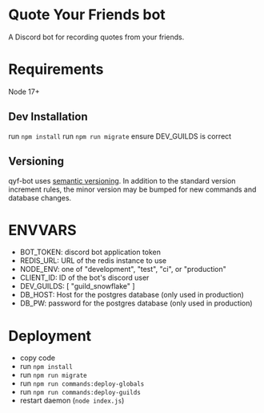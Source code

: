 # Quote Your Friends bot

A Discord bot for recording quotes from your friends.

# Requirements

Node 17+

## Dev Installation

run `npm install`
run `npm run migrate`
ensure DEV_GUILDS is correct

## Versioning

qyf-bot uses [semantic versioning](https://semver.org/). In addition to the standard version increment rules, the minor version may be bumped for new commands and database changes.

# ENVVARS

* BOT_TOKEN: discord bot application token 
* REDIS_URL: URL of the redis instance to use 
* NODE_ENV: one of "development", "test", "ci", or "production"
* CLIENT_ID: ID of the bot's discord user 
* DEV_GUILDS: [ "guild_snowflake" ] 
* DB_HOST: Host for the postgres database (only used in production) 
* DB_PW: password for the postgres database (only used in production)

# Deployment

* copy code 
* run `npm install` 
* run `npm run migrate` 
* run `npm run commands:deploy-globals` 
* run `npm run commands:deploy-guilds` 
* restart daemon (`node index.js`)
